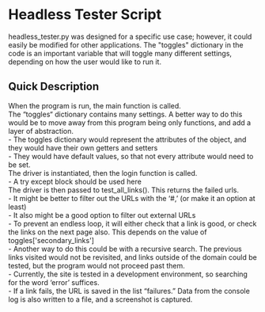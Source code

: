 # Headless Tester Script

headless_tester.py was designed for a specific use case; however, it could easily be modified for other applications. The "toggles" dictionary in the code is an important variable that will toggle many different settings, depending on how the user would like to run it.

## Quick Description
When the program is run, the main function is called.  
The “toggles“ dictionary contains many settings. A better way to do this would be to move away from this program being only functions, and add a layer of abstraction.  
    - The toggles dictionary would represent the attributes of the object, and they would have their own getters and setters  
    - They would have default values, so that not every attribute would need to be set.  
The driver is instantiated, then the login function is called.  
    - A try except block should be used here  
The driver is then passed to test_all_links(). This returns the failed urls.  
    - It might be better to filter out the URLs with the ‘#,’ (or make it an option at least)  
    - It also might be a good option to filter out external URLs  
    - To prevent an endless loop, it will either check that a link is good, or check the links on the next page also. This depends on the value of toggles['secondary_links']  
        - Another way to do this could be with a recursive search. The previous links visited would not be revisited, and links outside of the domain could be tested, but the program would not proceed past them.  
    - Currently, the site is tested in a development environment, so searching for the word ‘error’ suffices.  
    - If a link fails, the URL is saved in the list “failures.” Data from the console log is also written to a file, and a screenshot is captured.  
